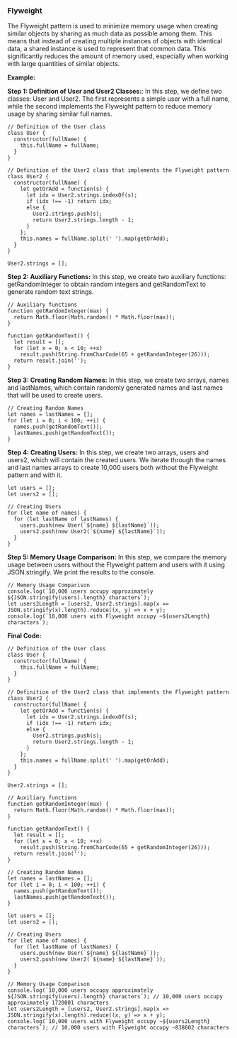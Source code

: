 ### Flyweight

The Flyweight pattern is used to minimize memory usage when creating similar objects by sharing as much data as possible among them. This means that instead of creating multiple instances of objects with identical data, a shared instance is used to represent that common data. This significantly reduces the amount of memory used, especially when working with large quantities of similar objects.

**Example:**

**Step 1: Definition of User and User2 Classes:**: In this step, we define two classes: User and User2. The first represents a simple user with a full name, while the second implements the Flyweight pattern to reduce memory usage by sharing similar full names.

```
// Definition of the User class
class User {
  constructor(fullName) {
    this.fullName = fullName;
  }
}

// Definition of the User2 class that implements the Flyweight pattern
class User2 {
  constructor(fullName) {
    let getOrAdd = function(s) {
      let idx = User2.strings.indexOf(s);
      if (idx !== -1) return idx;
      else {
        User2.strings.push(s);
        return User2.strings.length - 1;
      }
    };
    this.names = fullName.split(' ').map(getOrAdd);
  }
}

User2.strings = [];
```

**Step 2: Auxiliary Functions:** In this step, we create two auxiliary functions: getRandomInteger to obtain random integers and getRandomText to generate random text strings.

```
// Auxiliary functions
function getRandomInteger(max) {
  return Math.floor(Math.random() * Math.floor(max));
}

function getRandomText() {
  let result = [];
  for (let x = 0; x < 10; ++x)
    result.push(String.fromCharCode(65 + getRandomInteger(26)));
  return result.join('');
}
```

**Step 3: Creating Random Names:** In this step, we create two arrays, names and lastNames, which contain randomly generated names and last names that will be used to create users.

```
// Creating Random Names
let names = lastNames = [];
for (let i = 0; i < 100; ++i) {
  names.push(getRandomText());
  lastNames.push(getRandomText());
}
```

**Step 4: Creating Users:** In this step, we create two arrays, users and users2, which will contain the created users. We iterate through the names and last names arrays to create 10,000 users both without the Flyweight pattern and with it.

```
let users = [];
let users2 = [];

// Creating Users
for (let name of names) {
  for (let lastName of lastNames) {
    users.push(new User(`${name} ${lastName}`));
    users2.push(new User2(`${name} ${lastName}`));
  }
}
```

**Step 5: Memory Usage Comparison:** In this step, we compare the memory usage between users without the Flyweight pattern and users with it using JSON.stringify. We print the results to the console.

```
// Memory Usage Comparison
console.log(`10,000 users occupy approximately ${JSON.stringify(users).length} characters`);
let users2Length = [users2, User2.strings].map(x => JSON.stringify(x).length).reduce((x, y) => x + y);
console.log(`10,000 users with Flyweight occupy ~${users2Length} characters`);
```

**Final Code:**

```
// Definition of the User class
class User {
  constructor(fullName) {
    this.fullName = fullName;
  }
}

// Definition of the User2 class that implements the Flyweight pattern
class User2 {
  constructor(fullName) {
    let getOrAdd = function(s) {
      let idx = User2.strings.indexOf(s);
      if (idx !== -1) return idx;
      else {
        User2.strings.push(s);
        return User2.strings.length - 1;
      }
    };
    this.names = fullName.split(' ').map(getOrAdd);
  }
}

User2.strings = [];

// Auxiliary functions
function getRandomInteger(max) {
  return Math.floor(Math.random() * Math.floor(max));
}

function getRandomText() {
  let result = [];
  for (let x = 0; x < 10; ++x)
    result.push(String.fromCharCode(65 + getRandomInteger(26)));
  return result.join('');
}

// Creating Random Names
let names = lastNames = [];
for (let i = 0; i < 100; ++i) {
  names.push(getRandomText());
  lastNames.push(getRandomText());
}

let users = [];
let users2 = [];

// Creating Users
for (let name of names) {
  for (let lastName of lastNames) {
    users.push(new User(`${name} ${lastName}`));
    users2.push(new User2(`${name} ${lastName}`));
  }
}

// Memory Usage Comparison
console.log(`10,000 users occupy approximately ${JSON.stringify(users).length} characters`); // 10,000 users occupy approximately 1720001 characters
let users2Length = [users2, User2.strings].map(x => JSON.stringify(x).length).reduce((x, y) => x + y);
console.log(`10,000 users with Flyweight occupy ~${users2Length} characters`); // 10,000 users with Flyweight occupy ~838602 characters
```

